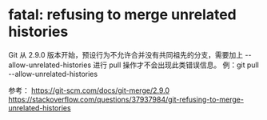 # fatal: refusing to merge unrelated histories
Git 从 2.9.0 版本开始，预设行为不允许合并没有共同祖先的分支，需要加上 --allow-unrelated-histories 进行 pull 操作才不会出现此类错误信息。
例：git pull --allow-unrelated-histories

参考：
https://git-scm.com/docs/git-merge/2.9.0
https://stackoverflow.com/questions/37937984/git-refusing-to-merge-unrelated-histories

